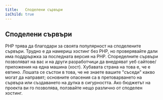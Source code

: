 ```yaml
---
title:   Споделени сървъри
isChild: true
---
```


## Споделени сървъри

PHP трява да благодари за своята популярност на споделените сървъри. Трудно е да намериш хостинг без PHP, но проверявайте дали има поддрържка за последната версия на PHP. Споределните сървъри позволяват на вас и на други разработчици да внедряват уеб сайтове/приложения на една машина (хост). Хубавата страна на това е, че е евтино. Лошата се състои в това, че не знаете вашите "съседи" какво могат да направят; основните опасения са в претоварването на сървъра или създаването на дупка в сигурността. Ако бюджетът на проекта ви го позволява, ползвайте нещо различно от споделен хостинг.
